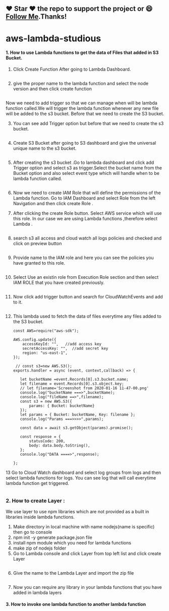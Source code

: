 ## :heart: Star :heart: the repo to support the project or :smile:[Follow Me](https://github.com/harsh6768).Thanks!


# aws-lambda-studious

#### 1. How to use Lambda functions to get the data of Files that added in S3 Bucket.

1. Click Create Function After going to Lambda Dashboard.

 <img src="https://github.com/harsh6768/aws-lambda-studious/blob/master/Images/Screenshot%20from%202020-01-20%2010-50-41.png" alt="">
 
2. give the proper name to the lambda function and select the node version and then click create function

 <img src="https://github.com/harsh6768/aws-lambda-studious/blob/master/Images/Screenshot%20from%202020-01-20%2010-54-04.png" alt="">
 
 Now we need to add trigger so that we can manage when will be lambda function called.We will trigger the lambda function whenever any new file will be added to the s3 bucket.
 Before that we need to create the S3 bucket.
 
 3. You can see add Trigger option but before that we need to create the s3 bucket.
 
 <img src="https://github.com/harsh6768/aws-lambda-studious/blob/master/Images/Screenshot%20from%202020-01-20%2011-03-57.png" alt="">
    
 4. Create S3 Bucket after going to S3 dashboard and give the universal unique name to the s3 bucket.
 
  <img src="https://github.com/harsh6768/aws-lambda-studious/blob/master/Images/Screenshot%20from%202020-01-20%2011-06-10.png" alt="">
 
5. After creating the s3 bucket .Go to lambda dashboard and click add Trigger option and select s3 as trigger.Select the bucket name from the Bucket option and also select event type which will handle when to be lambda function called.

<img src="https://github.com/harsh6768/aws-lambda-studious/blob/master/Images/Screenshot%20from%202020-01-20%2011-07-02.png" alt="">
 
 6. Now we need to create IAM Role that will define the permissions of the Lambda function.
   Go to IAM Dashboard and select Role from the left Navigation and then click create Role .
 
 7. After clicking the create Role button. Select AWS service which will use this role. In our case we are using Lambda functions ,therefore select Lambda .
 
 <img src="https://github.com/harsh6768/aws-lambda-studious/blob/master/Images/Screenshot%20from%202020-01-20%2011-24-55.png" alt="">
 
 8. search s3 all access and cloud watch all logs policies and checked and click on preview button
 
  <img src="https://github.com/harsh6768/aws-lambda-studious/blob/master/Images/Screenshot%20from%202020-01-25%2017-50-08.png" alt="">
  
 9. Provide name to the IAM role and here you can see the policies you have granted to this role.
 
   <img src="https://github.com/harsh6768/aws-lambda-studious/blob/master/Images/Screenshot%20from%202020-01-25%2017-50-35.png" alt="">
   
 10. Select Use an existin role from Execution Role section and then select IAM ROLE that you have created previously.
 
   <img src="https://github.com/harsh6768/aws-lambda-studious/blob/master/Images/Screenshot%20from%202020-01-25%2018-20-34.png" alt="">
   
 11. Now click add trigger button and search for CloudWatchEvents and add to it.
 
   <img src="https://github.com/harsh6768/aws-lambda-studious/blob/master/Images/Screenshot%20from%202020-01-25%2018-20-44.png" alt="">
 
 12. This lambda used to fetch the data of files everytime any files added to the S3 bucket.
 
         const AWS=require("aws-sdk");

         AWS.config.update({ 
             accessKeyId: "",   //add access key
             secretAccessKey: "",  //add secret key
             region: "us-east-1",
         });

          // const s3=new AWS.S3();
         exports.handler = async (event, context,callback) => {

            let bucketName =event.Records[0].s3.bucket.name;
            let filename = event.Records[0].s3.object.key;
            // let filename='Screenshot from 2020-01-16 11-47-00.png'
            console.log("bucketName ===>",bucketName);
            console.log("fileName ==>",filename);
            const s3 = new AWS.S3({
                params: { Bucket: bucketName}
            });
            let params = { Bucket: bucketName, Key: filename };
            console.log("Params ===>>>>",params);

            const data = await s3.getObject(params).promise();

            const response = {
                statusCode: 200,
                body: data.body.toString(),
            };
            console.log("DATA ====>",response);
  
         };
         
   
   13 Go to Cloud Watch dashboard and select log groups from logs and then select lambda functions for logs. You can see log that will call everytime lambda function get triggered.
   
   <img src="https://github.com/harsh6768/aws-lambda-studious/blob/master/Images/Screenshot%20from%202020-01-25%2018-34-05.png" alt="">
   
 
 
 ### 2. How to create Layer :
     
   We use layer to use npm libraries which are not provided as a built in libraries inside lambda functions.
   
   1. Make directory in local machine with name nodejs(name is specific) then go to console
   2. npm init -y   generate package.json file
   3. install npm module which you need for lambda functions 
   4. make zip of nodejs folder
   5. Go to Lambda console and click Layer from top left list  and click create Layer
     
<img src="https://github.com/harsh6768/aws-lambda-studious/blob/master/Images/Screenshot%20from%202020-01-28%2016-16-56.png" alt="">
  
  6. Give the name to the Lambda Layer and import the zip file
  

<img src="https://github.com/harsh6768/aws-lambda-studious/blob/master/Images/Screenshot%20from%202020-01-28%2016-17-22.png" alt="">
 
 7. Now you can require any library in your lambda functions that you have added in lambda layers
 

#### 3. How to invoke one lambda function to another lambda function

 
    
 
